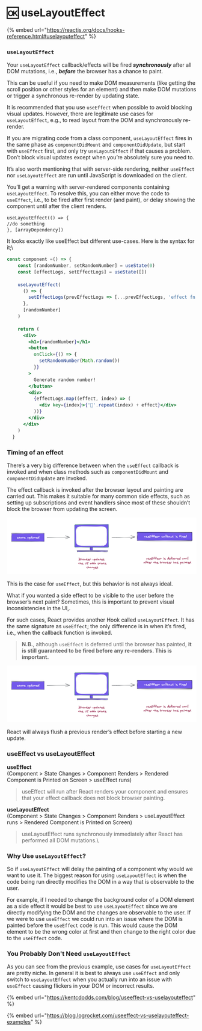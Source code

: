 # 🆗 useLayoutEffect

{% embed url="https://reactjs.org/docs/hooks-reference.html#uselayouteffect" %}

### `useLayoutEffect` <a href="#uselayouteffect" id="uselayouteffect"></a>

Your `useLayoutEffect` callback/effects will be fired _**synchronously**_ after all DOM mutations, i.e., _**before**_ the browser has a chance to paint.

This can be useful if you need to make DOM measurements (like getting the scroll position or other styles for an element) and then make DOM mutations or trigger a synchronous re-render by updating state.

It is recommended that you use `useEffect` when possible to avoid blocking visual updates. However, there are legitimate use cases for `useLayoutEffect`, e.g., to read layout from the DOM and synchronously re-render.

If you are migrating code from a class component, `useLayoutEffect` fires in the same phase as `componentDidMount` and `componentDidUpdate`, but start with `useEffect` first, and only try `useLayoutEffect` if that causes a problem. Don’t block visual updates except when you’re absolutely sure you need to.

It’s also worth mentioning that with server-side rendering, neither `useEffect` nor `useLayoutEffect` are run until JavaScript is downloaded on the client.

You’ll get a warning with server-rendered components containing `useLayoutEffect`. To resolve this, you can either move the code to `useEffect`, i.e., to be fired after first render (and paint), or delay showing the component until after the client renders.

```
useLayoutEffect(() => {
//do something
}, [arrayDependency])
```



It looks exactly like useEffect but different use-cases. Here is the syntax for it;\




```jsx
const component =() => {
    const [randomNumber, setRandomNumber] = useState(0)
    const [effectLogs, setEffectLogs] = useState([])
  
    useLayoutEffect(
      () => {
        setEffectLogs(prevEffectLogs => [...prevEffectLogs, 'effect fn has been invoked'])
      },
      [randomNumber]
    )
  
    return (
      <div>
        <h1>{randomNumber}</h1>
        <button
          onClick={() => {
            setRandomNumber(Math.random())
          }}
        >
          Generate random number!
        </button>
        <div>
          {effectLogs.map((effect, index) => (
            <div key={index}>{'🍔'.repeat(index) + effect}</div>
          ))}
        </div>
      </div>
    )
  }
```



### Timing of an effect <a href="#timingofaneffect" id="timingofaneffect"></a>

There’s a very big difference between when the `useEffect` callback is invoked and when class methods such as `componentDidMount` and `componentDidUpdate` are invoked.

The effect callback is invoked after the browser layout and painting are carried out. This makes it suitable for many common side effects, such as setting up subscriptions and event handlers since most of these shouldn’t block the browser from updating the screen.

![An illustration of the effect callback](../.gitbook/assets/effect-callback-illustration.png)

This is the case for `useEffect`, but this behavior is not always ideal.

What if you wanted a side effect to be visible to the user before the browser’s next paint? Sometimes, this is important to prevent visual inconsistencies in the UI,.

For such cases, React provides another Hook called `useLayoutEffect`. It has the same signature as `useEffect`; the only difference is in when it’s fired, i.e., when the callback function is invoked.

> **N.B.**, although `useEffect` is deferred until the browser has painted, **it is still guaranteed to be fired before any re-renders. This is important.**

![useEffect is fired before any new re-renders](<../.gitbook/assets/effect-callback-illustration (1).png>)

React will always flush a previous render’s effect before starting a new update.

### useEffect vs useLayoutEffect <a href="#3-useeffect-vs-uselayouteffect" id="3-useeffect-vs-uselayouteffect"></a>

**useEffect**\
(Component > State Changes > Component Renders > Rendered Component is Printed on Screen > useEffect runs)

> useEffect will run after React renders your component and ensures that your effect callback does not block browser painting.

**useLayoutEffect**\
(Component > State Changes > Component Renders > useLayoutEffect runs > Rendered Component is Printed on Screen)

> useLayoutEffect runs synchronously immediately after React has performed all DOM mutations.\
>

### Why Use `useLayoutEffect`? <a href="#why-use-uselayouteffect" id="why-use-uselayouteffect"></a>

So if `useLayoutEffect` will delay the painting of a component why would we want to use it. The biggest reason for using `useLayoutEffect` is when the code being run directly modifies the DOM in a way that is observable to the user.

For example, if I needed to change the background color of a DOM element as a side effect it would be best to use `useLayoutEffect` since we are directly modifying the DOM and the changes are observable to the user. If we were to use `useEffect` we could run into an issue where the DOM is painted before the `useEffect` code is run. This would cause the DOM element to be the wrong color at first and then change to the right color due to the `useEffect` code.

### You Probably Don't Need `useLayoutEffect` <a href="#you-probably-dont-need-uselayouteffect" id="you-probably-dont-need-uselayouteffect"></a>

As you can see from the previous example, use cases for `useLayoutEffect` are pretty niche. In general it is best to always use `useEffect` and only switch to `useLayoutEffect` when you actually run into an issue with `useEffect` causing flickers in your DOM or incorrect results.

{% embed url="https://kentcdodds.com/blog/useeffect-vs-uselayouteffect" %}

{% embed url="https://blog.logrocket.com/useeffect-vs-uselayouteffect-examples" %}
